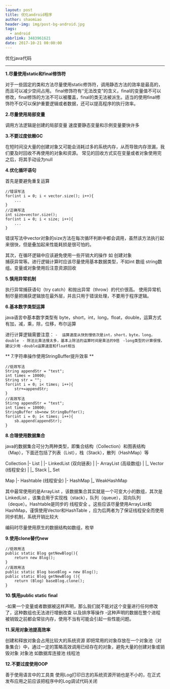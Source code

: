 ```yaml
---
layout: post
title: 优化android程序
author: shaomiao
header-img: img/post-bg-android.jpg
tags:
  - android
abbrlink: 3483961621
date: 2017-10-21 00:00:00
---
```

优化java代码
***
**1.尽量使用static和final修饰符**

  对于一些固定的类和方法尽量使用static修饰符，调用静态方法的效率是最高的，而且可以减少空间占用。
  final修饰符有“无法改变”的含义，final的变量值不可以修改，final修饰的方法不可以被覆盖，final的类无法被派生。适当的使用final修饰符不仅可以保护重要逻辑或者数据，还可以提高程序的执行效率。

**2.尽量使用局部变量**

  调用方法逻辑是创建的局部变量 速度要静态变量和示例变量要快许多

**3.不要过度依赖GC**
  
  在短时间没大量的创建对象又可能会消耗过多的系统内存，从而导致内存泄漏，我们要及时回收不再使用的对象和资源。
  常见的回收方式实在变量或者对象使用完之后，将其手动设为null

**4.优化循环语句**

  首先是要避免重复运算

	//错误写法
	for(int i = 0; i < vector.size(); i++){
		...
	}
	//正确写法
	int size=vector.size();
	for(int i = 0; i < size; i++){
		...
	}

错误写法中vector对象的size方法在每次循环判断中都会调用，虽然该方法执行起来很快，但是叠加起来性能耗损是很可怕的。

其次，在循环逻辑中应该避免使用一些开销大的操作  如 创建对象  
捕获异常等。进行逻辑计算时应该尽量使用基本数据类型，不如int  数组
string数组。变量或对象使用后注意资源回收

**5.慎用异常机制**

执行异常捕获语句（try catch）和抛出异常（throw）的代价很高。
使用异常机制尽量把捕获逻辑放在最外层，并且只用于错误处理，不要用于程序逻辑。

**6.基本数字类型运算**

java语言中基本数字类型有  byte，short，int，long，float，double，运算方式有加，减，乘，除，位移，布尔运算

进行计算逻辑需要注意：
  `-  运算速度从快到慢依次是int，short，byte，long，double `
  `- 除法比乘法慢太多，基本上除法的运算时间是乘法的9倍 `
  `-long类型的计算很慢，建议少用`
  `-double运算速度和float相当`

** 7.字符串操作使用StringBuffer提升效率 **

	//低效写法
	String appendStr = "test";
	int times = 10000;
	String str = "";
	for(int i = 0; i< times; i++){
		str+=appendStr;
	}
	//高效写法
	Stirng appendStr = "test";
	int times = 10000;
	StringBuffer sb=new StringBuffer();
	for(int i = 0; i< times; i++){
		sb.append(appendStr);
	}

**8.合理使用数据集合**

java的数据集合可分为两种类型，即集合结构（Collection）和图表结构（Map），下面还包括了列表（List），栈（Stack），散列（HashMap）等

Collection
|- List
| |- LinkedList (双向链表)
| |- ArrayList (高级数组)
| |_ Vector (线程安全)
|     |_ Stack
|_ Set

Map
|- Hashtable (线程安全)
|- HashMap
|_ WeakHashMap

其中最常使用的是ArrayList ，该数据集合其实就是一个可变大小的数组，其次是LinkedList ，该集合用于实现栈（stack），队列（queue），双向队列（deque）。Hashtable是同步的 线程安全 。这些应该尽量使用ArrayList和HashMap，谨慎使用Vector和HashTable ，应为后两者为了保证线程安全而使用同步机制，系统开销比较大

编码时尽量使用原生的数据结构如数组，枚举 

**9.使用clone替代new**

	//低效用法
	public static Blog getNewBlog(){
		return new Blog();
	}
	//高效用法
	public static Blog baseBlog = new Blog();
	public static Blog getNewBlog (){
		return (Blog) baseBlog.clone();
	} 



**10.慎用public static final**

-如果一个变量或者数据被这样声明，那么我们就不能对这个变量进行任何修改了，这种数组也无法进行增删改查 以及排序等操作
-这种声明的数据在整个进程被销毁之前都会常驻内存，使用不当有可能会引起一些性能问题。

**11.采用对象池提高效率**

创建和释放对象会占用比较大的系统资源 即把常用的对象存放在一个对象池（对象集合）中，通过一定的策略高效调用已经存在的对象，避免大量的创建对象或销毁对象
对象池  如数据库连接池  线程池

**12.不要过度使用OOP**

善于使用语言中的工具类
使用Log打印日志的系统资源开销也是不小的，在正式发布应用之前应该把程序中的Log调试代码关闭





  
  

